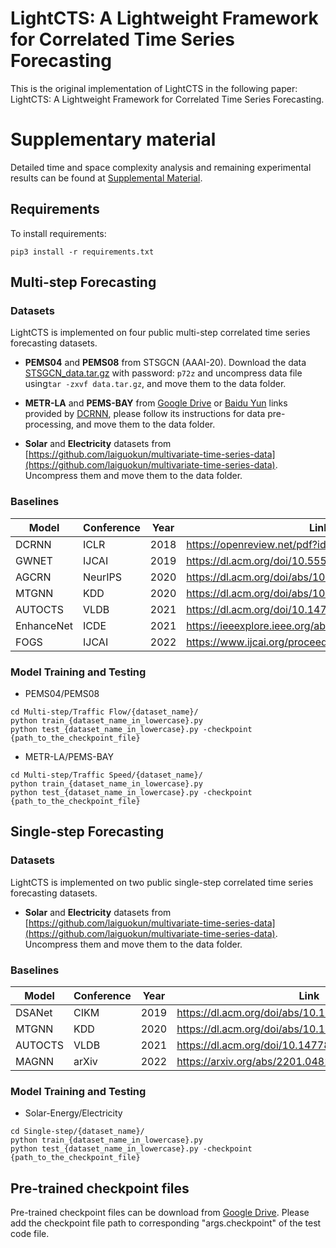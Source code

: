<meta name="robots" content="noindex">

# LightCTS: A Lightweight Framework for Correlated Time Series Forecasting
This is the original implementation of LightCTS in the following paper: LightCTS: A Lightweight Framework for Correlated Time Series Forecasting.

# Supplementary material
Detailed time and space complexity analysis and remaining experimental results can be found at [Supplemental Material](Supplemental_Material/Supplemental_Material_to_the_paper_LightCTS.pdf).



## Requirements

To install requirements:

```setup
pip3 install -r requirements.txt
```

## Multi-step Forecasting
### Datasets
LightCTS is implemented on four public multi-step correlated time series forecasting datasets.

- **PEMS04** and **PEMS08** from STSGCN (AAAI-20). Download the data [STSGCN_data.tar.gz](https://pan.baidu.com/s/1ZPIiOM__r1TRlmY4YGlolw) with password: `p72z` and uncompress data file using`tar -zxvf data.tar.gz`, and move them to the data folder.

- **METR-LA** and **PEMS-BAY** from [Google Drive](https://drive.google.com/open?id=10FOTa6HXPqX8Pf5WRoRwcFnW9BrNZEIX) or [Baidu Yun](https://pan.baidu.com/s/14Yy9isAIZYdU__OYEQGa_g) links provided by [DCRNN](https://github.com/liyaguang/DCRNN), please follow its instructions for data pre-processing, and move them to the data folder.

- **Solar** and **Electricity** datasets from [https://github.com/laiguokun/multivariate-time-series-data](https://github.com/laiguokun/multivariate-time-series-data). Uncompress them and move them to the data folder.

### Baselines

| Model      | Conference | Year | Link                                                  |
|------------|------------|------|-------------------------------------------------------|
| DCRNN      | ICLR       | 2018 | https://openreview.net/pdf?id=SJiHXGWAZ               |
| GWNET      | IJCAI      | 2019 | https://dl.acm.org/doi/10.5555/3367243.3367303        |
| AGCRN      | NeurIPS    | 2020 | https://dl.acm.org/doi/abs/10.5555/3495724.3497218    |
| MTGNN      | KDD        | 2020 | https://dl.acm.org/doi/abs/10.1145/3394486.3403118    |
| AUTOCTS    | VLDB       | 2021 | https://dl.acm.org/doi/10.14778/3503585.3503604       |
| EnhanceNet | ICDE       | 2021 | https://ieeexplore.ieee.org/abstract/document/9458855 |
| FOGS       | IJCAI      | 2022 | https://www.ijcai.org/proceedings/2022/545            |

### Model Training and Testing
* PEMS04/PEMS08
```
cd Multi-step/Traffic Flow/{dataset_name}/
python train_{dataset_name_in_lowercase}.py
python test_{dataset_name_in_lowercase}.py -checkpoint {path_to_the_checkpoint_file}
```
* METR-LA/PEMS-BAY
```
cd Multi-step/Traffic Speed/{dataset_name}/
python train_{dataset_name_in_lowercase}.py
python test_{dataset_name_in_lowercase}.py -checkpoint {path_to_the_checkpoint_file}
```
## Single-step Forecasting
### Datasets
LightCTS is implemented on two public single-step correlated time series forecasting datasets.

- **Solar** and **Electricity** datasets from [https://github.com/laiguokun/multivariate-time-series-data](https://github.com/laiguokun/multivariate-time-series-data). Uncompress them and move them to the data folder.

### Baselines

| Model      | Conference | Year | Link                                                  |
|------------|------------|------|-------------------------------------------------------|
| DSANet     | CIKM       | 2019 | https://dl.acm.org/doi/abs/10.1145/3357384.3358132    |
| MTGNN      | KDD        | 2020 | https://dl.acm.org/doi/abs/10.1145/3394486.3403118    |
| AUTOCTS    | VLDB       | 2021 | https://dl.acm.org/doi/10.14778/3503585.3503604       |
| MAGNN      | arXiv      | 2022 | https://arxiv.org/abs/2201.04828                      |

### Model Training and Testing
* Solar-Energy/Electricity
```
cd Single-step/{dataset_name}/
python train_{dataset_name_in_lowercase}.py
python test_{dataset_name_in_lowercase}.py -checkpoint {path_to_the_checkpoint_file}
```
## Pre-trained checkpoint files
Pre-trained checkpoint files can be download from [Google Drive](https://drive.google.com/drive/folders/1_-jAQciSdPiI8wKkfvIvlHRk1Rnx-LJC?usp=sharing). Please add the checkpoint file path to corresponding "args.checkpoint" of the test code file.



